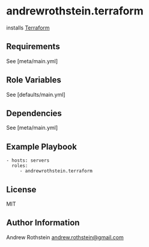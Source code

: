 andrewrothstein.terraform
===========================

installs [Terraform](https://www.terraform.io/)

Requirements
------------

See [meta/main.yml]

Role Variables
--------------

See [defaults/main.yml]

Dependencies
------------

See [meta/main.yml]

Example Playbook
----------------

    - hosts: servers
      roles:
         - andrewrothstein.terraform

License
-------

MIT

Author Information
------------------

Andrew Rothstein andrew.rothstein@gmail.com
